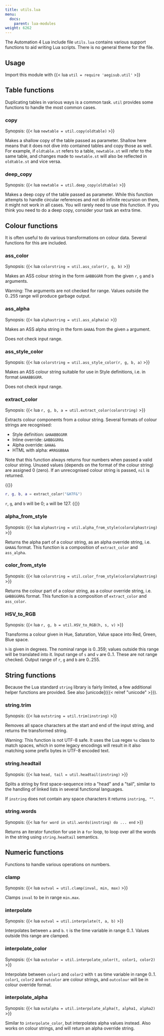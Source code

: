 ```yaml
---
title: utils.lua
menu:
  docs:
    parent: lua-modules
weight: 6262
---
```


The Automation 4 Lua include file `utils.lua` contains various support functions to aid writing Lua scripts.
There is no general theme for the file.

## Usage ##
Import this module with {{< lua `util = require 'aegisub.util'` >}}

## Table functions  ##
Duplicating tables in various ways is a common task.
`util` provides some functions to handle the most common cases.

### copy  ###
Synopsis: {{< lua `newtable = util.copy(oldtable)` >}}

Makes a shallow copy of the table passed as parameter.
Shallow here means that it does not dive into contained tables and copy those as well.
For example, if `oldtable.st` refers to a table, `newtable.st` will refer to the same table, and changes made to `newtable.st` will also be reflected in `oldtable.st` and vice versa.

### deep_copy  ###
Synopsis: {{< lua `newtable = util.deep_copy(oldtable)` >}}

Makes a deep copy of the table passed as parameter.
While this function attempts to handle circular references and not do infinite recursion on them, it might not work in all cases.
You will rarely need to use this function.
If you think you need to do a deep copy, consider your task an extra time.

## Colour functions  ##
It is often useful to do various transformations on colour data. Several
functions for this are included.

### ass_color  ###
Synopsis: {{< lua `colorstring = util.ass_color(r, g, b)` >}}

Makes an ASS colour string in the form `&HBBGGRR` from the given `r`, `g` and `b` arguments.

Warning: The arguments are not checked for range.
Values outside the 0..255 range will produce garbage output.

### ass_alpha  ###
Synopsis: {{< lua `alphastring = util.ass_alpha(a)` >}}

Makes an ASS alpha string in the form `&HAA&` from the given `a` argument.

Does not check input range.

### ass_style_color  ###
Synopsis: {{< lua `colorstring = util.ass_style_color(r, g, b, a)` >}}

Makes an ASS colour string suitable for use in Style definitions, i.e. in format `&HAABBGGRR`.

Does not check input range.

### extract_color  ###
Synopsis: {{< lua `r, g, b, a = util.extract_color(colorstring)` >}}

Extracts colour components from a colour string. Several formats of colour strings are recognised:

* Style definition: `&HAABBGGRR`
* Inline override: `&HBBGGRR&`
* Alpha override: `&HAA&`
* HTML with alpha: `#RRGGBBAA`

Note that this function always returns four numbers when passed a valid colour string.
Unused values (depends on the format of the colour string) are assigned 0 (zero).
If an unrecognised colour string is passed, `nil` is returned.

{{<example-box>}}
``` lua
r, g, b, a = extract_color("&H7F&")
```

`r`, `g`, and `b` will be 0; `a` will be 127.
{{</example-box>}}

### alpha_from_style  ###
Synopsis: {{< lua `alphastring = util.alpha_from_style(coloralphastring)` >}}

Returns the alpha part of a colour string, as an alpha override string, i.e. `&HAA&` format.
This function is a composition of `extract_color` and `ass_alpha`.

### color_from_style  ###
Synopsis: {{< lua `colorstring = util.color_from_style(coloralphastring)` >}}

Returns the colour part of a colour string, as a colour override string, i.e. `&HBBGGRR&` format.
This function is a composition of `extract_color` and `ass_color`.

### HSV_to_RGB  ###
Synopsis: {{< lua `r, g, b = util.HSV_to_RGB(h, s, v)` >}}

Transforms a colour given in Hue, Saturation, Value space into Red, Green, Blue space.

`h` is given in degrees.
The nominal range is 0..359; values outside this range will be translated into it.
Input range of `s` and `v` are 0..1.
These are not range checked.
Output range of `r`, `g` and `b` are 0..255.

## String functions  ##
Because the Lua standard `string` library is fairly limited, a few additional helper functions are provided.
See also [unicode]({{< relref "unicode" >}}).

### string.trim  ###
Synopsis: {{< lua `outstring = util.trim(instring)` >}}

Removes all space characters at the start and end of the input string, and returns the transformed string.

Warning: This function is not UTF-8 safe.
It uses the Lua regex `%s` class to match spaces, which in some legacy encodings will result in it also matching some prefix bytes in UTF-8 encoded text.

### string.headtail  ###
Synopsis: {{< lua `head, tail = util.headtail(instring)` >}}

Splits a string by first space-sequence into a "head" and a "tail", similar to the handling of linked lists in several functional languages.

If `instring` does not contain any space characters it returns `instring, ""`.

### string.words  ###
Synopsis: {{< lua `for word in util.words(instring) do ... end` >}}

Returns an iterator function for use in a `for` loop, to loop over all the words in the string using `string.headtail` semantics.

## Numeric functions  ##
Functions to handle various operations on numbers.

### clamp  ###
Synopsis: {{< lua `outval = util.clamp(inval, min, max)` >}}

Clamps `inval` to be in range `min`..`max`.

### interpolate  ###
Synopsis: {{< lua `outval = util.interpolate(t, a, b)` >}}

Interpolates between `a` and `b`.
`t` is the time variable in range 0..1.
Values outside this range are clamped.

### interpolate_color  ###

Synopsis: {{< lua `outcolor = util.interpolate_color(t, color1, color2)` >}}

Interpolate between `color1` and `color2` with `t` as time variable in range 0..1.
`color1`, `color2` and `outcolor` are colour strings, and `outcolour` will be in colour override format.

### interpolate_alpha  ###
Synopsis: {{< lua `outalpha = util.interpolate_alpha(t, alpha1, alpha2)` >}}

Similar to `interpolate_color`, but interpolates alpha values instead.
Also works on colour strings, and will return an alpha override string.
